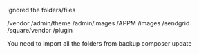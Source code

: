 ignored the folders/files

/vendor
/admin/theme
/admin/images
/APPM
/images
/sendgrid
/square/vendor
/plugin



You need to import all the folders from backup
composer update

